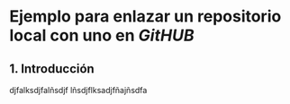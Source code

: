 # Ejemplo para enlazar un repositorio local con uno en _GitHUB_

## 1. Introducción
djfalksdjfalñsdjf lñsdjflksadjfñajñsdfa

